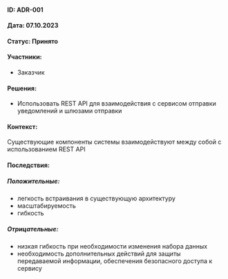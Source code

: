 #### ID: ADR-001

#### Дата: 07.10.2023

#### Статус: Принято

#### Участники:
* Заказчик

#### Решения:
* Использовать REST API для взаимодействия с сервисом отправки уведомлений и шлюзами отправки

#### Контекст:
Существующие компоненты системы взаимодействуют между собой с использованием REST API

#### Последствия:

##### Положительные:
* легкость встраивания в существующую архитектуру
* масштабируемость
* гибкость

##### Отрицательные:
* низкая гибкость при необходимости изменения набора данных
* необходимость дополнительных действий для защиты передаваемой информации, обеспечения безопасного доступа к сервису

